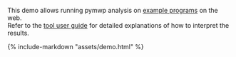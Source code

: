 This demo allows running pymwp analysis on [example programs](examples.md) on the web.    
Refer to the [tool user guide](https://statycc.github.io/.github/pymwp) for detailed explanations of how to interpret the results.

{%
   include-markdown "assets/demo.html"
%}
